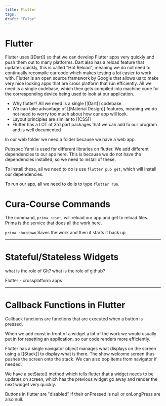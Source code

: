 ```yaml
---
title: Flutter
tags:
draft: "False"
---
```

# Flutter
Flutter uses [[Dart]] so that we can develop Flutter apps very quickly and push them out to many platforms. Dart also has a reload feature that updates quickly, this is called "Hot Reload", meaning we do not need to continually recompile our code which makes testing a lot easier to work with. Flutter is an open source framework by Google that allows us to make very nice looking apps that are cross platform that run efficiently. All we need is a single codebase, which then gets compiled into machine code for the corresponding device being used to look at our application. 

* Why flutter? All we need is a single [[Dart]] codebase.
* We can take advantage of [[Material Design]] features, meaning we do not need to worry too much about how our app will look. 
* Layout principles are similar to [[CSS]]
* Flutter has a LOT of 3rd part packages that we can add to our program and is well documented 

In our web folder we need a folder because we have a web app. 

Pubspec Yaml is used for different libraries on flutter. We add different dependencies to our app here. This is because we do not have the dependencies installed, so we need to install of these.

To install these, all we need to do is use ```flutter pub get```, which will install our dependencies.

To run our app, all we need to do is to type ```flutter run```.


# Cura-Course Commands

The command, ```prima reset```, will reload our app and get to reload files. Prima is the service that does all the work here. 

```prima shutdown``` Saves the work and then it starts it back up

---
# Stateful/Stateless Widgets
what is the role of GIt?
what is the role of github?

Flutter - crossplatform apps 

---
# Callback Functions in Flutter
Callback functions are functions that are executed when a button is pressed. 

When we add const in front of a widget a lot of the work we would usually put in for resetting an application, so our code renders more efficiently. 

Flutter has a single navigator object manages what displays on the screen using a [[Stack]] to display what is there. The show welcome screen thus pushes the screen onto the stack. We can also pop items from navigator if needed. 

We have a setState() method which tells flutter that a widget needs to be updates on screen, which has the previous widget go away and render the next widget very quickly. 

Buttons in flutter are "disabled" if their onPressed is null or onLongPress are also null. 

